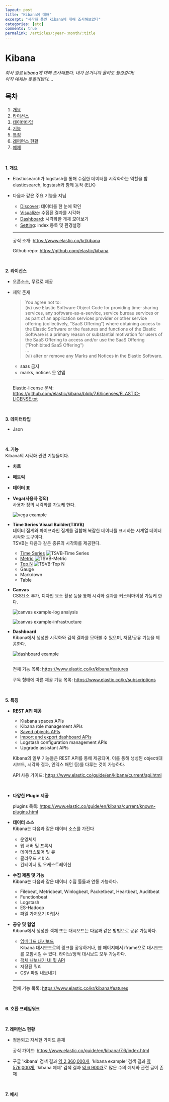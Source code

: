 ```yaml
---
layout: post
title: "Kibana에 대해"
excerpt: "시각화 툴인 kibana에 대해 조사해보았다"
categories: [etc]
comments: true
permalink: /articles/:year-:month/:title
---
```


# Kibana 

*회사 일로 kibana에 대해 조사해봤다.*
*내가 쓴거니까 올려도 될것같다!!*
<br>
*아직 예제는 못돌려봤다....*
<br>

## 목차

1. [개요](#introduction)
2. [라이선스](#license)
3. [데이터타입](#datatype)
4. [기능](#function)
5. [특징](#feature)
6. [레퍼런스 현황](#reference)
7. [예제](#example)


<br>

**1. 개요**<a name="introduction"></a>

- Elasticsearch가 logstash를 통해 수집한 데이터를 시각화하는 역할을 함
elasticsearch, logstash와 함께 동작 (ELK)
- 다음과 같은 주요 기능을 지님
    - <u>Discover</u>: 데이터를 한 눈에 확인
    - <u>Visualize</u>: 수집된 결과를 시각화
    - <u>Dashboard</u>: 시각화한 개체 모아보기
    - <u>Setting</u>: index 등록 및 환경설정

    ---


    공식 소개: <https://www.elastic.co/kr/kibana>

    Github repo: <https://github.com/elastic/kibana>
<br>

**2. 라이선스**<a name="license"></a>
- 오픈소스, 무료로 제공
- 제약 존재 

    >You agree not to:<br>
    (iv) use Elastic Software
    Object Code for providing time-sharing services, any software-as-a-service,
    service bureau services or as part of an application services provider or
    other service offering (collectively, "SaaS Offering") where obtaining access
    to the Elastic Software or the features and functions of the Elastic Software
    is a primary reason or substantial motivation for users of the SaaS Offering
    to access and/or use the SaaS Offering ("Prohibited SaaS Offering")
    <br>...<br>
    (vi)
    alter or remove any Marks and Notices in the Elastic Software. 
    
    - saas 금지 
    - marks, notices 못 없앰

    ---

    Elastic-license 문서: <https://github.com/elastic/kibana/blob/7.6/licenses/ELASTIC-LICENSE.txt>

<br>

**3. 데이터타입**<a name="datatype"></a>
- Json

<br>

**4. 기능**<a name="function"></a>
<br>Kibana의 시각화 관련 기능들이다.
- **차트**

- **메트릭**

- **데이터 표**

- **Vega(사용자 정의)**
<br>사용자 정의 시각화를 가능케 한다.

    ![vega example](vega-example.jpg)

- **Time Series Visual Builder(TSVB)**
<br>데이터 집계와 파이프라인 집계를 결합해 복잡한 데이터를 표시하는 시계열 데이터 시각화 도구이다.
<br>TSVB는 다음과 같은 종류의 시각화를 제공한다. 
    - <u>Time Series</u>
    ![TSVB-Time Series](tsvb-timeseries.png)
    - <u>Metric</u>
    ![TSVB-Metric](tsvb-metric.png)
    - <u>Top N</u>
    ![TSVB-Top N](tsvb-top-n.png)
    - Gauge
    - Markdown
    - Table

- **Canvas**
<br>CSS요소 추가, 디자인 요소 활용 등을 통해 시각화 결과를 커스터마이징 가능케 한다.

    ![canvas example-log analysis](canvas-log-analysis.png)

    ![canvas example-infrastructure](canvas-infrastructure.png)

- **Dashboard**
<br>Kibana에서 생성한 시각화와 검색 결과를 모아볼 수 있으며, 저장/공유 기능을 제공한다. 

    ![dashboard example](dashboard_example.png)

    ---

    전체 기능 목록: <https://www.elastic.co/kr/kibana/features>

    구독 형태에 따른 제공 기능 목록: <https://www.elastic.co/kr/subscriptions>
<br>

**5. 특징**<a name="feature"></a>
- **REST API 제공**
    - Kiabana spaces APIs
    - Kibana role management APIs
    - <u>Saved objects APIs</u>
    - <u>Import and export dashboard APIs</u>
    - Logstash configuration management APIs
    - Upgrade assistant APIs

     Kibana의 일부 기능들은 REST API를 통해 제공되며, 이를 통해 생성된 object(대시보드, 시각화 결과, 인덱스 패턴 등)를 다루는 것이 가능하다.

    API 사용 가이드: <https://www.elastic.co/guide/en/kibana/current/api.html>
<br>

- **다양한 Plugin 제공**

    plugins 목록: <https://www.elastic.co/guide/en/kibana/current/known-plugins.html>

- **데이터 소스**
<br>Kibana는 다음과 같은 데이터 소스를 가진다
    - 운영체제
    - 웹 서버 및 프록시
    - 데이터스토어 및 큐
    - 클라우드 서비스
    - 컨테이너 및 오케스트레이션 

- **수집 제품 및 기능**
<br>Kibana는 다음과 같은 데이터 수집 툴들과 연동 가능하다. 
    - Filebeat, Metricbeat, Winlogbeat, Packetbeat, Heartbeat, Auditbeat
    - Functionbeat
    - Logstash
    - ES-Hadoop
    - 파일 가져오기 마법사

- **공유 및 협업**
<br>Kibana에서 생성한 객체 또는 대시보드는 다음과 같은 방법으로 공유 가능하다.
    - <u>임베디드 대시보드</u>
    <br>Kibana 대시보드로의 링크를 공유하거나, 웹 페이지에서 iframe으로 대시보드를 포함시킬 수 있다. 라이브/정적 대시보드 모두 가능하다. 
    - <u>객체 내보내기 UI 및 API</u>
    - 저장된 쿼리
    - CSV 파일 내보내기

    ---

    전체 기능 목록: <https://www.elastic.co/kr/kibana/features>

<br>

**6. 호환 프레임워크**<a name="framework"></a>

<br>

**7. 레퍼런스 현황**<a name="reference"></a>

- 정돈되고 자세한 가이드 존재

    공식 가이드: <https://www.elastic.co/guide/en/kibana/7.6/index.html>

- 구글 'kibana' 검색 결과 <u>약 2,360,000개</u>, 'kibana example' 검색 결과 <u>약 576,000개</u>, 'kibana 예제' 검색 결과 <u>약 6,900개</u>로 많은 수의 예제와 관련 글이 존재
<br>

**7. 예시**<a name="example"></a>
